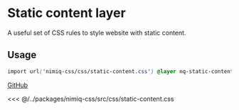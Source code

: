 # Static content layer

A useful set of CSS rules to style website with static content.


## Usage

```css
import url('nimiq-css/css/static-content.css') @layer nq-static-content;
```

<a href="https://github.com/onmax/nimiq-ui/tree/main/packages/nimiq-css/src/css/static-content.css" nq-arrow target="_blank">GitHub</a>

<<< @/../packages/nimiq-css/src/css/static-content.css
